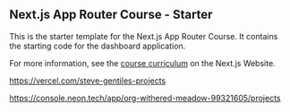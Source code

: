 ## Next.js App Router Course - Starter

This is the starter template for the Next.js App Router Course. It contains the starting code for the dashboard application.

For more information, see the [course curriculum](https://nextjs.org/learn) on the Next.js Website.

https://vercel.com/steve-gentiles-projects

https://console.neon.tech/app/org-withered-meadow-99321605/projects
